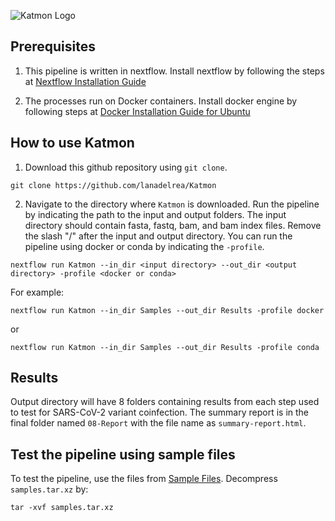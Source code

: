 ![Katmon Logo](https://github.com/lanadelrea/Katmon/blob/main/assets/katmon-logo.PNG)

## Prerequisites
1) This pipeline is written in nextflow. Install nextflow by following the steps at [Nextflow Installation Guide](https://www.nextflow.io/docs/latest/getstarted.html#installation)

2) The processes run on Docker containers. Install docker engine by following steps at [Docker Installation Guide for Ubuntu](https://docs.docker.com/engine/install/ubuntu/)

## How to use Katmon
1) Download this github repository using `git clone`.
```
git clone https://github.com/lanadelrea/Katmon
```

2) Navigate to the directory where `Katmon` is downloaded. Run the pipeline by indicating the path to the input and output folders. The input directory should contain fasta, fastq, bam, and bam index files. Remove the slash "/" after the input and output directory. You can run the pipeline using docker or conda by indicating the `-profile`. 

```
nextflow run Katmon --in_dir <input directory> --out_dir <output directory> -profile <docker or conda>
```

For example:
```
nextflow run Katmon --in_dir Samples --out_dir Results -profile docker
```
or 
```
nextflow run Katmon --in_dir Samples --out_dir Results -profile conda
```

## Results
Output directory will have 8 folders containing results from each step used to test for SARS-CoV-2 variant coinfection. The summary report is in the final folder named `08-Report` with the file name as `summary-report.html`.

## Test the pipeline using sample files
To test the pipeline, use the files from [Sample Files](https://tinyurl.com/CoPi-Samples). Decompress `samples.tar.xz` by:
```
tar -xvf samples.tar.xz
```
